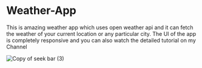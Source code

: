 # Weather-App

This is amazing weather app which uses open weather api and it can fetch the weather of your current location or any particular city. The UI of the app is completely responsive and you can also watch the detailed tutorial on my Channel

![Copy of seek bar (3)](https://user-images.githubusercontent.com/64765400/103085628-1c2cac00-4597-11eb-9c40-3d1663e0a39a.png)
